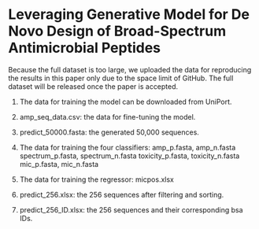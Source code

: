 # Leveraging Generative Model for De Novo Design of Broad-Spectrum Antimicrobial Peptides

Because the full dataset is too large, we uploaded the data for reproducing the results in this paper only due to the space limit of GitHub. The full dataset will be released once the paper is accepted. 

1. The data for training the model can be downloaded from UniPort.

2. amp_seq_data.csv: the data for fine-tuning the model.
3. predict_50000.fasta: the generated 50,000 sequences.

4. The data for training the four classifiers: 
 amp_p.fasta, amp_n.fasta
 spectrum_p.fasta, spectrum_n.fasta
 toxicity_p.fasta, toxicity_n.fasta
 mic_p.fasta, mic_n.fasta

5. The data for training the regressor: micpos.xlsx

6. predict_256.xlsx: the 256 sequences after filtering and sorting.

7. predict_256_ID.xlsx: the 256 sequences and their corresponding bsa IDs.
